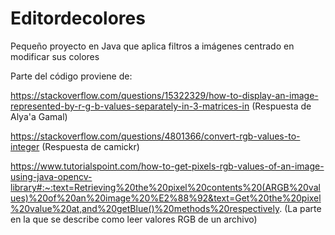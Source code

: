 # Editordecolores
Pequeño proyecto en Java que aplica filtros a imágenes centrado en modificar sus colores 


Parte del código proviene de:

https://stackoverflow.com/questions/15322329/how-to-display-an-image-represented-by-r-g-b-values-separately-in-3-matrices-in
(Respuesta de Alya'a Gamal)


https://stackoverflow.com/questions/4801366/convert-rgb-values-to-integer
(Respuesta de camickr)

https://www.tutorialspoint.com/how-to-get-pixels-rgb-values-of-an-image-using-java-opencv-library#:~:text=Retrieving%20the%20pixel%20contents%20(ARGB%20values)%20of%20an%20image%20%E2%88%92&text=Get%20the%20pixel%20value%20at,and%20getBlue()%20methods%20respectively.
(La parte en la que se describe como leer valores RGB de un archivo)




